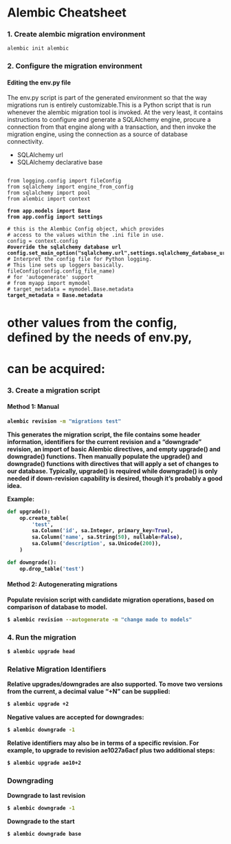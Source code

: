 # Alembic Cheatsheet
### 1. Create alembic migration environment
```bash
alembic init alembic
```

### 2. Configure the migration environment
#### Editing the env.py file
The env.py script is part of the generated environment so that the way migrations run is entirely customizable.This is a Python script that is run whenever the alembic migration tool is invoked. At the very least, it contains instructions to configure and generate a SQLAlchemy engine, procure a connection from that engine along with a transaction, and then invoke the migration engine, using the connection as a source of database connectivity.
- SQLAlchemy url
- SQLAlchemy declarative base
<pre><code>
from logging.config import fileConfig
from sqlalchemy import engine_from_config
from sqlalchemy import pool
from alembic import context
<strong>
from app.models import Base
from app.config import settings
</strong>
# this is the Alembic Config object, which provides
# access to the values within the .ini file in use.
config = context.config
<strong>#override the sqlalchemy database url
config.set_main_option("sqlalchemy.url",settings.sqlalchemy_database_uri)</strong>
# Interpret the config file for Python logging.
# This line sets up loggers basically.
fileConfig(config.config_file_name)
# for 'autogenerate' support
# from myapp import mymodel
# target_metadata = mymodel.Base.metadata
<strong>target_metadata = Base.metadata<strong>
</code></pre>

# other values from the config, defined by the needs of env.py,
# can be acquired:


### 3. Create a migration script
#### Method 1: Manual
```bash
alembic revision -m "migrations test"
```
This generates the migration script, the file contains some header information, identifiers for the current revision 
and a “downgrade” revision, an import of basic Alembic directives, and empty upgrade() and downgrade() functions. 
Then manually populate the upgrade() and downgrade() functions with directives that will apply a set of changes to our database. 
Typically, upgrade() is required while downgrade() is only needed if down-revision capability is desired, though it’s probably a good idea.

Example: 
```python
def upgrade():
    op.create_table(
        'test',
        sa.Column('id', sa.Integer, primary_key=True),
        sa.Column('name', sa.String(50), nullable=False),
        sa.Column('description', sa.Unicode(200)),
    )

def downgrade():
    op.drop_table('test')
```
#### Method 2: Autogenerating migrations
Populate revision script with candidate migration operations, based on comparison of database to model.
```bash
$ alembic revision --autogenerate -m "change made to models"
```
### 4. Run the migration
```bash
$ alembic upgrade head
```
### Relative Migration Identifiers
Relative upgrades/downgrades are also supported. To move two versions from the current, a decimal value “+N” can be supplied:
```bash
$ alembic upgrade +2
```
Negative values are accepted for downgrades:
```bash
$ alembic downgrade -1
```
Relative identifiers may also be in terms of a specific revision. For example, to upgrade to revision ae1027a6acf plus two additional steps:
```bash
$ alembic upgrade ae10+2
```
### Downgrading
Downgrade to last revision
```bash
$ alembic downgrade -1
```
Downgrade to the start
```bash
$ alembic downgrade base
```